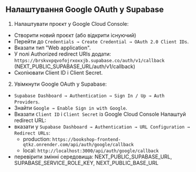 ## Налаштування Google OAuth у Supabase

1. Налаштувати проєкт у Google Cloud Console:

- Створити новий проєкт (або відкрити існуючий)
- Перейти до `Credentials → Create Credential → OAuth 2.0 Client IDs`.
- Вказати тип "Web application".
- У полі Authorized redirect URIs додати: `https://brskvxpqvofojrxoxxjb.supabase.co/auth/v1/callback` (NEXT_PUBLIC_SUPABASE_URL/auth/v1/callback)
- Скопіювати Client ID і Client Secret.

2. Увімкнути Google OAuth у Supabase:

- `Supabase Dashboard → Authentication → Sign In / Up → Auth Providers`.
- Знайти `Google → Enable Sign in with Google`.
- Вказати `Client ID` і `Client Secret` із Google Cloud Console
  Налаштуй redirect URL:
- вказати у `Supabase Dashboard → Authentication → URL Configuration → Redirect URLs`:
  - production: `https://bookshop-frontend-qtkz.onrender.com/api/auth/google/callback`
  - local: `http://localhost:3000/api/auth/google/callback`
- перевірити змінні середовища: NEXT_PUBLIC_SUPABASE_URL, SUPABASE_SERVICE_ROLE_KEY, NEXT_PUBLIC_BASE_URL
